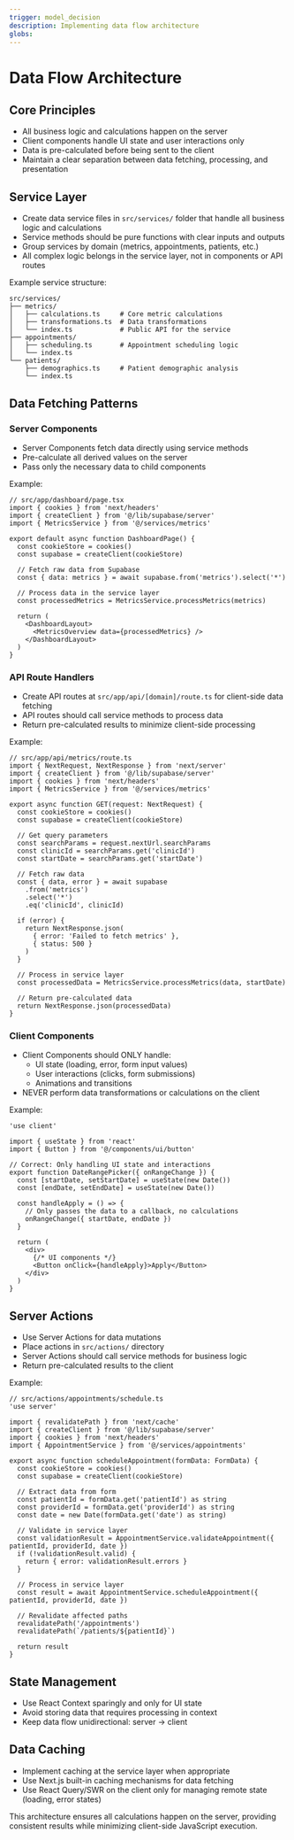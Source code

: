 ```yaml
---
trigger: model_decision
description: Implementing data flow architecture
globs: 
---
```


# Data Flow Architecture

## Core Principles

- All business logic and calculations happen on the server
- Client components handle UI state and user interactions only
- Data is pre-calculated before being sent to the client
- Maintain a clear separation between data fetching, processing, and presentation

## Service Layer

- Create data service files in `src/services/` folder that handle all business logic and calculations
- Service methods should be pure functions with clear inputs and outputs
- Group services by domain (metrics, appointments, patients, etc.)
- All complex logic belongs in the service layer, not in components or API routes

Example service structure:
```
src/services/
├── metrics/
│   ├── calculations.ts     # Core metric calculations
│   ├── transformations.ts  # Data transformations
│   └── index.ts            # Public API for the service
├── appointments/
│   ├── scheduling.ts       # Appointment scheduling logic
│   └── index.ts
└── patients/
    ├── demographics.ts     # Patient demographic analysis
    └── index.ts
```

## Data Fetching Patterns

### Server Components

- Server Components fetch data directly using service methods
- Pre-calculate all derived values on the server
- Pass only the necessary data to child components

Example:
```tsx
// src/app/dashboard/page.tsx
import { cookies } from 'next/headers'
import { createClient } from '@/lib/supabase/server'
import { MetricsService } from '@/services/metrics'

export default async function DashboardPage() {
  const cookieStore = cookies()
  const supabase = createClient(cookieStore)
  
  // Fetch raw data from Supabase
  const { data: metrics } = await supabase.from('metrics').select('*')
  
  // Process data in the service layer
  const processedMetrics = MetricsService.processMetrics(metrics)
  
  return (
    <DashboardLayout>
      <MetricsOverview data={processedMetrics} />
    </DashboardLayout>
  )
}
```

### API Route Handlers

- Create API routes at `src/app/api/[domain]/route.ts` for client-side data fetching
- API routes should call service methods to process data
- Return pre-calculated results to minimize client-side processing

Example:
```tsx
// src/app/api/metrics/route.ts
import { NextRequest, NextResponse } from 'next/server'
import { createClient } from '@/lib/supabase/server'
import { cookies } from 'next/headers'
import { MetricsService } from '@/services/metrics'

export async function GET(request: NextRequest) {
  const cookieStore = cookies()
  const supabase = createClient(cookieStore)
  
  // Get query parameters
  const searchParams = request.nextUrl.searchParams
  const clinicId = searchParams.get('clinicId')
  const startDate = searchParams.get('startDate')
  
  // Fetch raw data
  const { data, error } = await supabase
    .from('metrics')
    .select('*')
    .eq('clinicId', clinicId)
  
  if (error) {
    return NextResponse.json(
      { error: 'Failed to fetch metrics' },
      { status: 500 }
    )
  }
  
  // Process in service layer
  const processedData = MetricsService.processMetrics(data, startDate)
  
  // Return pre-calculated data
  return NextResponse.json(processedData)
}
```

### Client Components

- Client Components should ONLY handle:
  - UI state (loading, error, form input values)
  - User interactions (clicks, form submissions)
  - Animations and transitions
- NEVER perform data transformations or calculations on the client

Example:
```tsx
'use client'

import { useState } from 'react'
import { Button } from '@/components/ui/button'

// Correct: Only handling UI state and interactions
export function DateRangePicker({ onRangeChange }) {
  const [startDate, setStartDate] = useState(new Date())
  const [endDate, setEndDate] = useState(new Date())
  
  const handleApply = () => {
    // Only passes the data to a callback, no calculations
    onRangeChange({ startDate, endDate })
  }
  
  return (
    <div>
      {/* UI components */}
      <Button onClick={handleApply}>Apply</Button>
    </div>
  )
}
```

## Server Actions

- Use Server Actions for data mutations
- Place actions in `src/actions/` directory
- Server Actions should call service methods for business logic
- Return pre-calculated results to the client

Example:
```tsx
// src/actions/appointments/schedule.ts
'use server'

import { revalidatePath } from 'next/cache'
import { createClient } from '@/lib/supabase/server'
import { cookies } from 'next/headers'
import { AppointmentService } from '@/services/appointments'

export async function scheduleAppointment(formData: FormData) {
  const cookieStore = cookies()
  const supabase = createClient(cookieStore)
  
  // Extract data from form
  const patientId = formData.get('patientId') as string
  const providerId = formData.get('providerId') as string
  const date = new Date(formData.get('date') as string)
  
  // Validate in service layer
  const validationResult = AppointmentService.validateAppointment({ patientId, providerId, date })
  if (!validationResult.valid) {
    return { error: validationResult.errors }
  }
  
  // Process in service layer
  const result = await AppointmentService.scheduleAppointment({ patientId, providerId, date })
  
  // Revalidate affected paths
  revalidatePath('/appointments')
  revalidatePath(`/patients/${patientId}`)
  
  return result
}
```

## State Management

- Use React Context sparingly and only for UI state
- Avoid storing data that requires processing in context
- Keep data flow unidirectional: server → client

## Data Caching

- Implement caching at the service layer when appropriate
- Use Next.js built-in caching mechanisms for data fetching
- Use React Query/SWR on the client only for managing remote state (loading, error states)

This architecture ensures all calculations happen on the server, providing consistent results while minimizing client-side JavaScript execution.